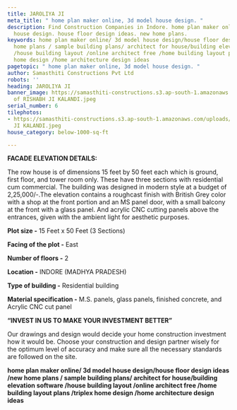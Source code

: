 ```yaml
---
title: JAROLIYA JI
meta_title: " home plan maker online, 3d model house design. "
description: Find Construction Companies in Indore. home plan maker online. 3d model
  house design. house floor design ideas. new home plans.
keywords: home plan maker online/ 3d model house design/house floor design ideas /new
  home plans / sample building plans/ architect for house/building elevation software
  /house building layout /online architect free /home building layout plans /triplex
  home design /home architecture design ideas
pagetopic: " home plan maker online, 3d model house design. "
author: Samasthiti Constructions Pvt Ltd
robots: ''
heading: JAROLIYA JI
banner_image: https://samasthiti-constructions.s3.ap-south-1.amazonaws.com/uploads/Copy
  of RISHABH JI KALANDI.jpeg
serial_number: 6
tilephotos:
- https://samasthiti-constructions.s3.ap-south-1.amazonaws.com/uploads/Copy of RISHABH
  JI KALANDI.jpeg
house_category: below-1000-sq-ft

---
```

**FACADE ELEVATION DETAILS:**

The row house is of dimensions 15 feet by 50 feet each which is ground, first floor, and tower room only. These have three sections with residential cum commercial. The building was designed in modern style at a budget of 2,25,000/-.The elevation contains a roughcast finish with British Grey color with a shop at the front portion and an MS panel door, with a small balcony at the front with a glass panel. And acrylic CNC cutting panels above the entrances, given with the ambient light for aesthetic purposes.

**Plot size -** 15 Feet x 50 Feet (3 Sections)

**Facing of the plot -** East

**Number of floors -** 2

**Location -** INDORE (MADHYA PRADESH)

**Type of building -** Residential building

**Material specification -** M.S. panels, glass panels, finished concrete, and Acrylic CNC cut panel

**“INVEST IN US TO MAKE YOUR INVESTMENT BETTER”**

Our drawings and design would decide your home construction investment how it would be. Choose your construction and design partner wisely for the optimum level of accuracy and make sure all the necessary standards are followed on the site.

**home plan maker online/ 3d model house design/house floor design ideas /new home plans / sample building plans/ architect for house/building elevation software /house building layout /online architect free /home building layout plans /triplex home design /home architecture design ideas**